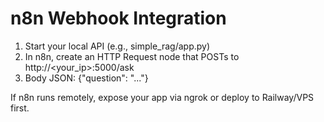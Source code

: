 # n8n Webhook Integration

1. Start your local API (e.g., simple_rag/app.py)
2. In n8n, create an HTTP Request node that POSTs to http://<your_ip>:5000/ask
3. Body JSON: {"question": "..."}

If n8n runs remotely, expose your app via ngrok or deploy to Railway/VPS first.
